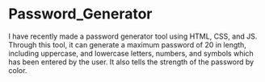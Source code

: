 # Password_Generator
I have recently made a password generator tool using HTML, CSS, and JS. Through this tool, it can generate a maximum password of 20 in length, including uppercase, and lowercase letters, numbers, and symbols which has been entered by the user. It also tells the strength of the password by color.
